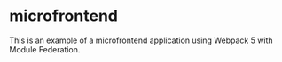 # microfrontend

This is an example of a microfrontend application using Webpack 5 with Module Federation.